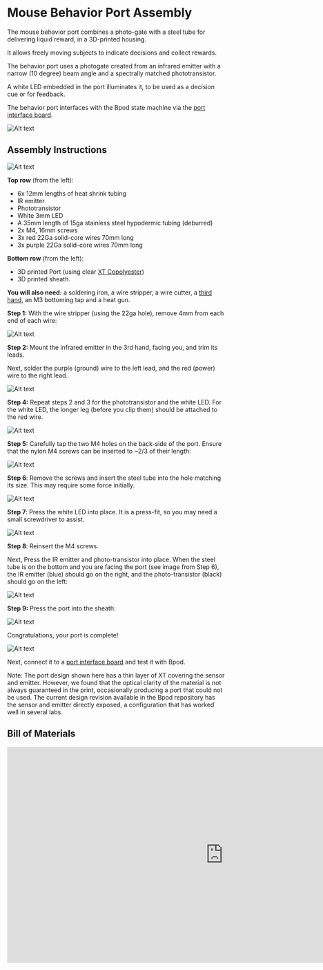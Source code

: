 # Mouse Behavior Port Assembly

The mouse behavior port combines a photo-gate with a steel tube for delivering liquid reward, in a 3D-printed housing.

It allows freely moving subjects to indicate decisions and collect rewards.

The behavior port uses a photogate created from an infrared emitter with a narrow (10 degree) beam angle and a spectrally matched phototransistor.

A white LED embedded in the port illuminates it, to be used as a decision cue or for feedback.

The behavior port interfaces with the Bpod state machine via the [port interface board](../assembly/port-breakout-board-assembly.md).

![Alt text](../images/mouse-behavior-port.png)

## Assembly Instructions
<!-- todo: resize images -->

![Alt text](../images/mbp-components.png)

**Top row** (from the left):

- 6x 12mm lengths of heat shrink tubing
- IR emitter
- Phototransistor
- White 3mm LED
- A 35mm length of 15ga stainless steel hypodermic tubing (deburred)
- 2x M4, 16mm screws
- 3x red 22Ga solid-core wires 70mm long
- 3x purple 22Ga solid-core wires 70mm long

**Bottom row** (from the left):

- 3D printed Port (using clear [XT Copolyester](http://www.google.com/url?q=http%3A%2F%2Fcolorfabb.com%2Fco-polyesters%2Fcolorfabb-xt&sa=D&sntz=1&usg=AOvVaw3W6frE7aFTeOuZCd3WLeid))
- 3D printed sheath.

**You will also need:** a soldering iron, a wire stripper, a wire cutter, a [third hand](https://www.google.com/search?q=third+hand&espv=2&biw=1393&bih=802&site=webhp&source=lnms&tbm=isch), an M3 bottoming tap and a heat gun.

**Step 1:** With the wire stripper (using the 22ga hole), remove 4mm from each end of each wire:

![Alt text](../images/mbp-wirestrip.png)

**Step 2:** Mount the infrared emitter in the 3rd hand, facing you, and trim its leads. 

Next, solder the purple (ground) wire to the left lead, and the red (power) wire to the right lead.

![Alt text](../images/mbp-ir-solder.png)

**Step 4:** Repeat steps 2 and 3 for the phototransistor and the white LED. For the white LED, the longer leg (before you clip them) should be attached to the red wire.

![Alt text](../images/mbp-repeat-solder.png)

**Step 5:** Carefully tap the two M4 holes on the back-side of the port. Ensure that the nylon M4 screws can be inserted to ~2/3 of their length:

![Alt text](../images/mbp-port-tap.png)

**Step 6**: Remove the screws and insert the steel tube into the hole matching its size. This may require some force initially.

![Alt text](../images/mbp-insert-tube.png)

**Step 7**: Press the white LED into place. It is a press-fit, so you may need a small screwdriver to assist.

![Alt text](../images/mbp-led-fit.png)

**Step 8**: Reinsert the M4 screws.

Next, Press the IR emitter and photo-transistor into place. When the steel tube is on the bottom and you are facing the port (see image from Step 6), the IR emitter (blue) should go on the right, and the photo-transistor (black) should go on the left:

![Alt text](../images/mbp-ir-fit.png)

**Step 9:** Press the port into the sheath:

![Alt text](../images/mbp-sheath-press.png)

Congratulations, your port is complete!

![Alt text](../images/mbp-complete.png)

Next, connect it to a [port interface board](../assembly/port-breakout-board-assembly.md) and test it with Bpod.

Note: The port design shown here has a thin layer of XT covering the sensor and emitter. However, we found that the optical clarity of the material is not always guaranteed in the print, occasionally producing a port that could not be used. The current design revision available in the Bpod repository has the sensor and emitter directly exposed, a configuration that has worked well in several labs.

## Bill of Materials
<iframe height=500 width=1000 jsname="L5Fo6c" jscontroller="usmiIb" jsaction="rcuQ6b:WYd;" class="YMEQtf L6cTce-purZT L6cTce-pSzOP KfXz0b" sandbox="allow-scripts allow-popups allow-forms allow-same-origin allow-popups-to-escape-sandbox allow-downloads allow-modals" frameborder="0" aria-label="Spreadsheet, Nosepoke BOM" allowfullscreen="" src="https://docs.google.com/spreadsheets/d/1sjXZLI-TCDGARnuvqxwgMVo9y7-Wfx3jGSRSFMjSV9U/htmlembed?authuser=0"></iframe>